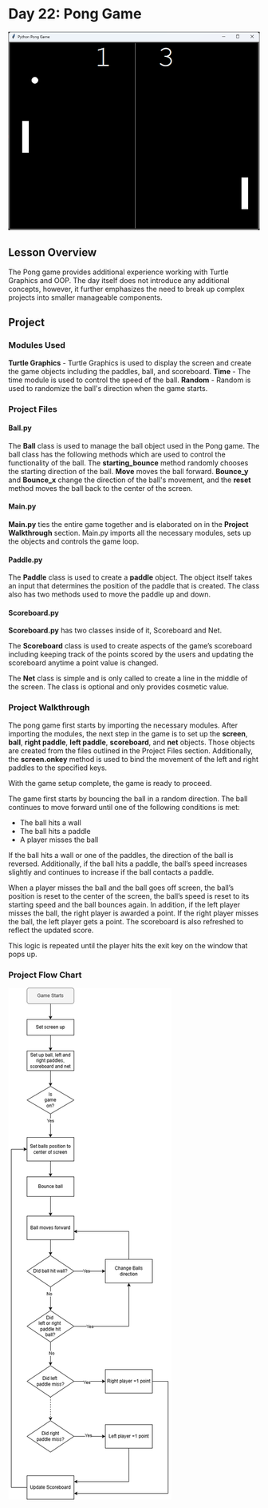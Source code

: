 # Day 22: Pong Game
![Pong Game gameplay](../Images/Day22-PongGame.png)
## Lesson Overview
The Pong game provides additional experience working with Turtle Graphics and OOP. The day itself does not introduce any additional concepts, however, it further emphasizes the need to break up complex projects into smaller manageable components.
## Project
### Modules Used
**Turtle Graphics** - Turtle Graphics is used to display the screen and create the game objects including the paddles, ball, and scoreboard.
**Time** - The time module is used to control the speed of the ball.
**Random** - Random is used to randomize the ball's direction when the game starts.
### Project Files
#### Ball.py
The **Ball** class is used to manage the ball object used in the Pong game. The ball class has the following methods which are used to control the functionality of the ball. The **starting_bounce** method randomly chooses the starting direction of the ball. **Move** moves the ball forward. **Bounce_y** and **Bounce_x** change the direction of the ball's movement, and the **reset** method moves the ball back to the center of the screen.
#### Main.py
**Main.py** ties the entire game together and is elaborated on in the **Project Walkthrough** section. Main.py imports all the necessary modules, sets up the objects and controls the game loop.
#### Paddle.py
The **Paddle** class is used to create a **paddle** object. The object itself takes an input that determines the position of the paddle that is created. The class also has two methods used to move the paddle up and down.
#### Scoreboard.py
**Scoreboard.py** has two classes inside of it, Scoreboard and Net.

The **Scoreboard** class is used to create aspects of the game’s scoreboard including keeping track of the points scored by the users and updating the scoreboard anytime a point value is changed.

The **Net** class is simple and is only called to create a line in the middle of the screen. The class is optional and only provides cosmetic value.

### Project Walkthrough
The pong game first starts by importing the necessary modules. After importing the modules, the next step in the game is to set up the **screen**, **ball**, **right paddle**, **left paddle**, **scoreboard**, and **net** objects. Those objects are created from the files outlined in the Project Files section. Additionally, the **screen.onkey** method is used to bind the movement of the left and right paddles to the specified keys.

With the game setup complete, the game is ready to proceed.

The game first starts by bouncing the ball in a random direction. The ball continues to move forward until one of the following conditions is met:
-	The ball hits a wall
-	The ball hits a paddle
-	A player misses the ball

If the ball hits a wall or one of the paddles, the direction of the ball is reversed. Additionally, if the ball hits a paddle, the ball’s speed increases slightly and continues to increase if the ball contacts a paddle.

When a player misses the ball and the ball goes off screen, the ball’s position is reset to the center of the screen, the ball’s speed is reset to its starting speed and the ball bounces again. In addition, if the left player misses the ball, the right player is awarded a point. If the right player misses the ball, the left player gets a point. The scoreboard is also refreshed to reflect the updated score.

This logic is repeated until the player hits the exit key on the window that pops up.

### Project Flow Chart
![Pong game flow chart](../Images/Day22-PongFlow.png)

